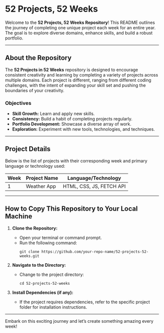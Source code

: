 # 52 Projects, 52 Weeks

Welcome to the **52 Projects, 52 Weeks Repository**! This README outlines the journey of completing one unique project each week for an entire year. The goal is to explore diverse domains, enhance skills, and build a robust portfolio.

---

## About the Repository

The **52 Projects in 52 Weeks** repository is designed to encourage consistent creativity and learning by completing a variety of projects across multiple domains. Each project is different, ranging from different coding challenges, with the intent of expanding your skill set and pushing the boundaries of your creativity.

### Objectives

- **Skill Growth:** Learn and apply new skills.
- **Consistency:** Build a habit of completing projects regularly.
- **Portfolio Development:** Showcase a diverse array of work.
- **Exploration:** Experiment with new tools, technologies, and techniques.

---

## Project Details

Below is the list of projects with their corresponding week and primary language or technology used:

| Week | Project Name | Language/Technology      |
| ---- | ------------ | ------------------------ |
| 1    | Weather App  | HTML, CSS, JS, FETCH API |

---

## How to Copy This Repository to Your Local Machine

1. **Clone the Repository:**

   - Open your terminal or command prompt.
   - Run the following command:
     ```
     git clone https://github.com/your-repo-name/52-projects-52-weeks.git
     ```

2. **Navigate to the Directory:**

   - Change to the project directory:
     ```
     cd 52-projects-52-weeks
     ```

3. **Install Dependencies (if any):**

   - If the project requires dependencies, refer to the specific project folder for installation instructions.

---

Embark on this exciting journey and let’s create something amazing every week!

